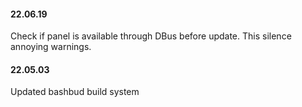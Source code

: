 #### 22.06.19

Check if panel is available through DBus before update.
This silence annoying warnings.

#### 22.05.03

Updated bashbud build system
